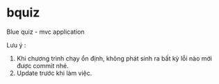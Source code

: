 bquiz
=====

Blue quiz - mvc application

Lưu ý :
1. Khi chương trình chạy ổn định, không phát sinh ra bất kỳ lỗi nào mới được commit nhé.
2. Update trước khi làm việc.
